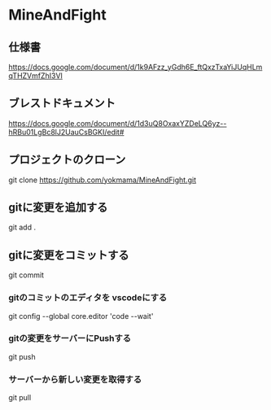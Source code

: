 # MineAndFight

## 仕様書
https://docs.google.com/document/d/1k9AFzz_yGdh6E_ftQxzTxaYiJUqHLmqTHZVmfZhI3VI

## ブレストドキュメント
https://docs.google.com/document/d/1d3uQ8OxaxYZDeLQ6yz--hRBu01LgBc8lJ2UauCsBGKI/edit#

## プロジェクトのクローン
git clone https://github.com/yokmama/MineAndFight.git

## gitに変更を追加する
git add .

## gitに変更をコミットする
git commit

### gitのコミットのエディタを vscodeにする
git config --global core.editor 'code --wait'

### gitの変更をサーバーにPushする
git push

### サーバーから新しい変更を取得する
git pull
